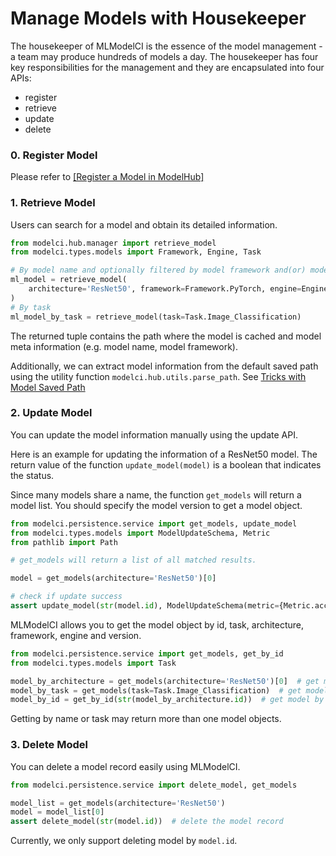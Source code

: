 # Manage Models with Housekeeper

The housekeeper of MLModelCI is the essence of the model management - a team may produce hundreds of models a day. The housekeeper has four key responsibilities for the management and they are encapsulated into four APIs:

- register
- retrieve
- update
- delete

### 0. Register Model

Please refer to [[Register a Model in ModelHub]](register.md)

### 1. Retrieve Model

Users can search for a model and obtain its detailed information.


```python
from modelci.hub.manager import retrieve_model
from modelci.types.models import Framework, Engine, Task

# By model name and optionally filtered by model framework and(or) model engine
ml_model = retrieve_model(
    architecture='ResNet50', framework=Framework.PyTorch, engine=Engine.TORCHSCRIPT
)
# By task
ml_model_by_task = retrieve_model(task=Task.Image_Classification)
```

The returned tuple contains the path where the model is cached and model meta information (e.g. model name, model framework).

Additionally, we can extract model information from the default saved path using the utility function
`modelci.hub.utils.parse_path`. See [Tricks with Model Saved Path](./register.md#tricks-with-model-saved-path)


### 2. Update Model

You can update the model information manually using the update API.

Here is an example for updating the information of a ResNet50 model. The return value of the function `update_model(model)` is a boolean that indicates the status.

Since many models share a name, the function `get_models` will return a model list. You should specify the model version to get a model object.

```python
from modelci.persistence.service import get_models, update_model
from modelci.types.models import ModelUpdateSchema, Metric
from pathlib import Path

# get_models will return a list of all matched results.

model = get_models(architecture='ResNet50')[0]

# check if update success
assert update_model(str(model.id), ModelUpdateSchema(metric={Metric.acc: 0.9}, weight=Path('path-to-new-model-file')))
```


MLModelCI allows you to get the model object by id, task, architecture, framework, engine and version.

```python
from modelci.persistence.service import get_models, get_by_id
from modelci.types.models import Task

model_by_architecture = get_models(architecture='ResNet50')[0]  # get model by name
model_by_task = get_models(task=Task.Image_Classification)  # get model by task
model_by_id = get_by_id(str(model_by_architecture.id))  # get model by id
```

Getting by name or task may return more than one model objects.

### 3. Delete Model

You can delete a model record easily using MLModelCI.

```python
from modelci.persistence.service import delete_model, get_models

model_list = get_models(architecture='ResNet50')
model = model_list[0]
assert delete_model(str(model.id))  # delete the model record
```

Currently, we only support deleting model by `model.id`.
